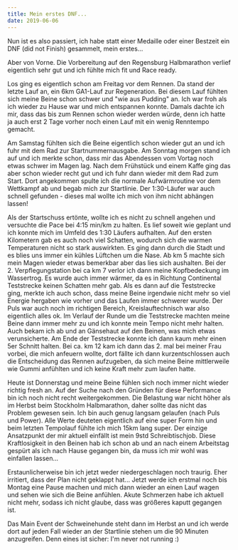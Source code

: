```yaml
---
title: Mein erstes DNF...
date: 2019-06-06
---
```


Nun ist es also passiert, ich habe statt einer Medaille oder einer Bestzeit ein DNF (did not Finish) gesammelt, mein erstes...

Aber von Vorne. Die Vorbereitung auf den Regensburg Halbmarathon verlief eigentlich sehr gut und ich fühlte mich fit und Race ready.

Los ging es eigentlich schon am Freitag vor dem Rennen. Da stand der letzte Lauf an, ein 6km GA1-Lauf zur Regeneration. Bei diesem Lauf fühlten sich meine Beine schon schwer und "wie aus Pudding" an. Ich war froh als ich wieder zu Hause war und mich entspannen konnte. Damals dachte ich mir, dass das bis zum Rennen schon wieder werden würde, denn ich hatte ja auch erst 2 Tage vorher noch einen Lauf mit ein wenig Renntempo gemacht.

Am Samstag fühlten sich die Beine eigentlich schon wieder gut an und ich fuhr mit dem Rad zur Startnummernausgabe. Am Sonntag morgen stand ich auf und ich merkte schon, dass mir das Abendessen vom Vortag noch etwas schwer im Magen lag. Nach dem Frühstück und einem Kaffe ging das aber schon wieder recht gut und ich fuhr dann wieder mit dem Rad zum Start. Dort angekommen spulte ich die normale Aufwärmroutine vor dem Wettkampf ab und begab mich zur Startlinie. Der 1:30-Läufer war auch schnell gefunden - dieses mal wollte ich mich von ihm nicht abhängen lassen!

Als der Startschuss ertönte, wollte ich es nicht zu schnell angehen und versuchte die Pace bei 4:15 min/km zu halten. Es lief soweit wie geplant und ich konnte mich im Umfeld des 1:30 Läufers aufhalten. Auf den ersten Kilometern gab es auch noch viel Schatten, wodurch sich die warmen Temperaturen nicht so stark auswirkten. Es ging dann durch die Stadt und es blies uns immer ein kühles Lüftchen um die Nase. Ab km 5 machte sich mein Magen wieder etwas bemerkbar aber das lies sich aushalten. Bei der 2. Verpflegungstation bei ca km 7 verlor ich dann meine Kopfbedeckung im Wassertrog. Es wurde auch immer wärmer, da es in Richtung Continental Teststrecke keinen Schatten mehr gab. Als es dann auf die Teststrecke ging, merkte ich auch schon, dass meine Beine irgendwie nicht mehr so viel Energie hergaben wie vorher und das Laufen immer schwerer wurde. Der Puls war auch noch im richtigen Bereich, Kreislauftechnisch war also eigentlich alles ok. Im Verlauf der Runde um die Teststrecke machten meine Beine dann immer mehr zu und ich konnte mein Tempo nicht mehr halten. Auch bekam ich ab und an Gänsehaut auf den Beinen, was mich etwas verunsicherte. Am Ende der Teststrecke konnte ich dann kaum mehr einen 5er Schnitt halten. Bei ca. km 12 kam ich dann das 2. mal bei meiner Frau vorbei, die mich anfeuern wollte, dort fällte ich dann kurzentschlossen auch die Entscheidung das Rennen aufzugeben, da sich meine Beine mittlerweile wie Gummi anfühlten und ich keine Kraft mehr zum laufen hatte.

Heute ist Donnerstag und meine Beine fühlen sich noch immer nicht wieder richtig fresh an. Auf der Suche nach den Gründen für diese Performance bin ich noch nicht recht weitergekommen. Die Belastung war nicht höher als im Herbst beim Stockholm Halbmarathon, daher sollte das nicht das Problem gewesen sein. Ich bin auch genug langsam gelaufen (nach Puls und Power). Alle Werte deuteten eigentlich auf eine super Form hin und beim letzten Tempolauf fühlte ich mich 15km lang super. Der einzige Ansatzpunkt der mir aktuell einfällt ist mein 9std Schreibtischjob. Diese Kraftlosigkeit in den Beinen hab ich schon ab und an nach einem Arbeitstag gespürt als ich nach Hause gegangen bin, da muss ich mir wohl was einfallen lassen...

Erstaunlicherweise bin ich jetzt weder niedergeschlagen noch traurig. Eher irritiert, dass der Plan nicht geklappt hat... Jetzt werde ich erstmal noch bis Montag eine Pause machen und mich dann wieder an einen Lauf wagen und sehen wie sich die Beine anfühlen. Akute Schmerzen habe ich aktuell nicht mehr, sodass ich nicht glaube, dass was größeres kaputt gegangen ist.

Das Main Event der Schweinehunde steht dann im Herbst an und ich werde dort auf jeden Fall wieder an der Startlinie stehen um die 90 Minuten anzugreifen. Denn eines ist sicher: I'm never not running :)<br><br>
